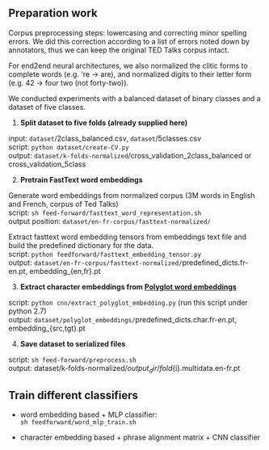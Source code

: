 ## Preparation work
 
Corpus preprocessing steps: lowercasing and correcting minor spelling errors.
We did this correction according to a list of errors noted down by annotators, thus we can keep the original TED Talks corpus intact. 

For end2end neural architectures, we also normalized the clitic forms to complete words (e.g. 're -> are), and normalized digits to their letter form (e.g. 42 -> four two (not forty-two)).

We conducted experiments with a balanced dataset of binary classes and a dataset of five classes. 

1. **Split dataset to five folds (already supplied here)**

input: `dataset`/2class_balanced.csv, `dataset`/5classes.csv <br/>
script: `python dataset/create-CV.py` <br/>
output: `dataset/k-folds-normalized`/cross_validation_2class_balanced or cross_validation_5class

2. **Pretrain FastText word embeddings**

Generate word embeddings from normalized corpus (3M words in English and French, corpus of Ted Talks) <br/> 
script: `sh feed-forward/fasttext_word_representation.sh` <br/> 
output position: `dataset/en-fr-corpus/fasttext-normalized/`

Extract fasttext word embedding tensors from embeddings text file and build the predefined dictionary for the data. <br/> 
script: `python feedforward/fasttext_embedding_tensor.py` <br/> 
output: `dataset/en-fr-corpus/fasttext-normalized/`predefined_dicts.fr-en.pt, embedding_{en,fr}.pt

3. **Extract character embeddings from [Polyglot word embeddings](https://sites.google.com/site/rmyeid/projects/polyglot)**

script: `python cnn/extract_polyglot_embedding.py` (run this script under python 2.7)  <br/>
output: `dataset/polyglot_embeddings/`predefined_dicts.char.fr-en.pt, embedding_{src,tgt}.pt

4. **Save dataset to serialized files**

script: `sh feed-forward/preprocess.sh` <br/>
output: dataset/k-folds-normalized/${output_dir}/fold${i}.multidata.en-fr.pt

## Train different classifiers

- word embedding based + MLP classifier: <br/>
`sh feedforward/word_mlp_train.sh`    

- character embedding based + phrase alignment matrix + CNN classifier 

<!-- 
when do 5-class clf instead of 2-class:
change nwa/nwa.py: 

-->


<!-- ### questions on CNN architecture:
the code to build alignment matrix 
what does adaptive pooling do 
what is masked_cross_entropy? 
the forward function in encoders and classifiers <= train()

files not yet uploaded
dataset/en-fr-corpus/fasttext-normalized/*  1.73G
my pickled files 
polyglot embeddings 
-->

